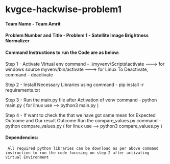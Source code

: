 # kvgce-hackwise-problem1
#### Team Name - Team Amrit
#### Problem Number and Title - Problem 1 - Satellite Image Brightness Normalizer
#### Command Instructions to run the Code are as below:

Step 1 - Activate Virtual env
    command - .\myvenv\Scripts\activate      ---> for windows
                source myvenv/bin/activate   ---> for Linux
    To Deactivate,
    command - deactivate 

Step 2 - Install Necessary Libraries using 
    command - pip install -r requirements.txt

Step 3 - Run the main.py file after Activation of venv
    command - python main.py     ( for linux use --> python3 main.py  )

Step 4 - If want to check the that we have got same mean for Expected Outcome and Our result Outcome
    Run the compare_values.py
    command - python compare_values.py       ( for linux use --> python3 compare_values.py  )

#### Dependencies: 
     All required python libraries can be download as per above command instruction to run the code focusing on step 2 after activating virtual Environment
